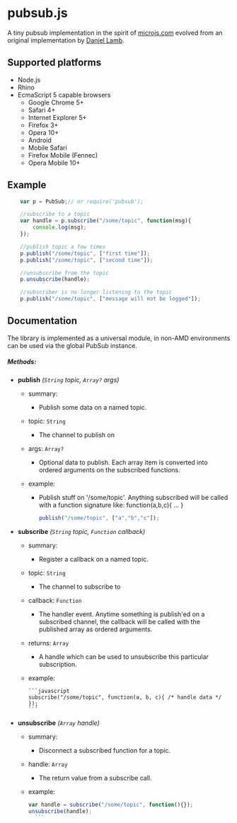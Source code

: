 pubsub.js
=========

A tiny pubsub implementation in the spirit of [microjs.com](http://www.microjs.com)
evolved from an original implementation by [Daniel Lamb](http://daniellmb.com).

Supported platforms
-------------------
*	Node.js
*	Rhino
*	EcmaScript 5 capable browsers
	*	Google Chrome 5+
	*	Safari 4+
	*	Internet Explorer 5+
	*	Firefox 3+
	*	Opera 10+
	*	Android
	*	Mobile Safari
	*	Firefox Mobile (Fennec)
	*	Opera Mobile 10+

Example
-------

```javascript
	var p = PubSub;// or require('pubsub');

	//subscribe to a topic
	var handle = p.subscribe("/some/topic", function(msg){
		console.log(msg);
	});

	//publish topic a few times
	p.publish("/some/topic", ["first time"]);
	p.publish("/some/topic", ["second time"]);

	//unsubscribe from the topic
	p.unsubscribe(handle);

	//subscriber is no longer listening to the topic
	p.publish("/some/topic", ["message will not be logged"]);
```

Documentation
------------- 
The library is implemented as a universal module, in non-AMD environments can be
used via the global PubSub instance.

##### Methods:

- **publish** *(`String` topic, `Array?` args)*

	- summary: 
		- Publish some data on a named topic.
	
	- topic: `String`
		- The channel to publish on
	
	- args: `Array?`
		- Optional data to publish. Each array item is converted into ordered arguments on the subscribed functions. 
	
	- example:
		- Publish stuff on '/some/topic'. Anything subscribed will be called with a function signature like: function(a,b,c){ ... }

		  ```javascript
		  publish("/some/topic", ["a","b","c"]);
		  ```

- **subscribe** *(`String` topic, `Function` callback)*

	- summary:
		- Register a callback on a named topic.

	- topic: `String`
		- The channel to subscribe to

	- callback: `Function`
		- The handler event. Anytime something is publish'ed on a subscribed channel, the callback will be called with the published array as ordered arguments.

	- returns: `Array`
		- A handle which can be used to unsubscribe this particular subscription.

	- example:

		  ```javascript
		  subscribe("/some/topic", function(a, b, c){ /* handle data */ });
		  ```

- **unsubscribe** *(`Array` handle)*

	- summary:
		- Disconnect a subscribed function for a topic.

	- handle: `Array`
		- The return value from a subscribe call.
	
	- example:

		```javascript
		var handle = subscribe("/some/topic", function(){});
		unsubscribe(handle);
		  ```